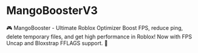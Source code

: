 # MangoBoosterV3
🎮 MangoBooster - Ultimate Roblox Optimizer Boost FPS, reduce ping, delete temporary files, and get high performance in Roblox! Now with FPS Uncap and Bloxstrap FFLAGS support. 🚀
